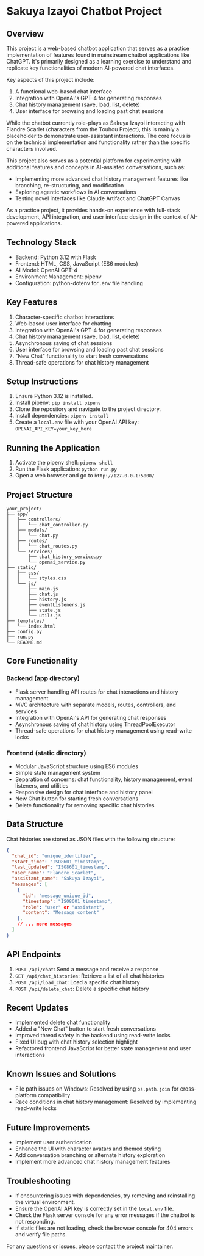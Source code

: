 # Sakuya Izayoi Chatbot Project

## Overview

This project is a web-based chatbot application that serves as a practice implementation of features found in mainstream chatbot applications like ChatGPT. It's primarily designed as a learning exercise to understand and replicate key functionalities of modern AI-powered chat interfaces.

Key aspects of this project include:
1. A functional web-based chat interface
2. Integration with OpenAI's GPT-4 for generating responses
3. Chat history management (save, load, list, delete)
4. User interface for browsing and loading past chat sessions

While the chatbot currently role-plays as Sakuya Izayoi interacting with Flandre Scarlet (characters from the Touhou Project), this is mainly a placeholder to demonstrate user-assistant interactions. The core focus is on the technical implementation and functionality rather than the specific characters involved.

This project also serves as a potential platform for experimenting with additional features and concepts in AI-assisted conversations, such as:
- Implementing more advanced chat history management features like branching, re-structuring, and modification
- Exploring agentic workflows in AI conversations
- Testing novel interfaces like Claude Artifact and ChatGPT Canvas

As a practice project, it provides hands-on experience with full-stack development, API integration, and user interface design in the context of AI-powered applications.

## Technology Stack

- Backend: Python 3.12 with Flask
- Frontend: HTML, CSS, JavaScript (ES6 modules)
- AI Model: OpenAI GPT-4
- Environment Management: pipenv
- Configuration: python-dotenv for .env file handling

## Key Features

1. Character-specific chatbot interactions
2. Web-based user interface for chatting
3. Integration with OpenAI's GPT-4 for generating responses
4. Chat history management (save, load, list, delete)
5. Asynchronous saving of chat sessions
6. User interface for browsing and loading past chat sessions
7. "New Chat" functionality to start fresh conversations
8. Thread-safe operations for chat history management

## Setup Instructions

1. Ensure Python 3.12 is installed.
2. Install pipenv: `pip install pipenv`
3. Clone the repository and navigate to the project directory.
4. Install dependencies: `pipenv install`
5. Create a `local.env` file with your OpenAI API key: `OPENAI_API_KEY=your_key_here`

## Running the Application

1. Activate the pipenv shell: `pipenv shell`
2. Run the Flask application: `python run.py`
3. Open a web browser and go to `http://127.0.0.1:5000/`

## Project Structure

```
your_project/
├── app/
│   ├── controllers/
│   │   └── chat_controller.py
│   ├── models/
│   │   └── chat.py
│   ├── routes/
│   │   └── chat_routes.py
│   └── services/
│       ├── chat_history_service.py
│       └── openai_service.py
├── static/
│   ├── css/
│   │   └── styles.css
│   └── js/
│       ├── main.js
│       ├── chat.js
│       ├── history.js
│       ├── eventListeners.js
│       ├── state.js
│       └── utils.js
├── templates/
│   └── index.html
├── config.py
├── run.py
└── README.md
```

## Core Functionality

### Backend (app directory)

- Flask server handling API routes for chat interactions and history management
- MVC architecture with separate models, routes, controllers, and services
- Integration with OpenAI's API for generating chat responses
- Asynchronous saving of chat history using ThreadPoolExecutor
- Thread-safe operations for chat history management using read-write locks

### Frontend (static directory)

- Modular JavaScript structure using ES6 modules
- Simple state management system
- Separation of concerns: chat functionality, history management, event listeners, and utilities
- Responsive design for chat interface and history panel
- New Chat button for starting fresh conversations
- Delete functionality for removing specific chat histories

## Data Structure

Chat histories are stored as JSON files with the following structure:

```json
{
  "chat_id": "unique_identifier",
  "start_time": "ISO8601_timestamp",
  "last_updated": "ISO8601_timestamp",
  "user_name": "Flandre Scarlet",
  "assistant_name": "Sakuya Izayoi",
  "messages": [
    {
      "id": "message_unique_id",
      "timestamp": "ISO8601_timestamp",
      "role": "user" or "assistant",
      "content": "Message content"
    },
    // ... more messages
  ]
}
```

## API Endpoints

1. `POST /api/chat`: Send a message and receive a response
2. `GET /api/chat_histories`: Retrieve a list of all chat histories
3. `POST /api/load_chat`: Load a specific chat history
4. `POST /api/delete_chat`: Delete a specific chat history

## Recent Updates

- Implemented delete chat functionality
- Added a "New Chat" button to start fresh conversations
- Improved thread safety in the backend using read-write locks
- Fixed UI bug with chat history selection highlight
- Refactored frontend JavaScript for better state management and user interactions

## Known Issues and Solutions

- File path issues on Windows: Resolved by using `os.path.join` for cross-platform compatibility
- Race conditions in chat history management: Resolved by implementing read-write locks

## Future Improvements

- Implement user authentication
- Enhance the UI with character avatars and themed styling
- Add conversation branching or alternate history exploration
- Implement more advanced chat history management features

## Troubleshooting

- If encountering issues with dependencies, try removing and reinstalling the virtual environment.
- Ensure the OpenAI API key is correctly set in the `local.env` file.
- Check the Flask server console for any error messages if the chatbot is not responding.
- If static files are not loading, check the browser console for 404 errors and verify file paths.

For any questions or issues, please contact the project maintainer.
